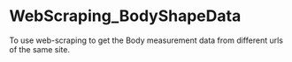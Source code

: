 # WebScraping_BodyShapeData
To use web-scraping to get the Body measurement data from different urls of the same site. 
